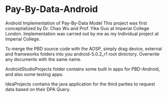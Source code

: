 # Pay-By-Data-Android
Android Implementation of Pay-By-Data Model
This project was first conceptialized by Dr. Chao Wu and Prof. Yike Guo at Imperial College London.
Implementation was carried out by me as my Individual project at Imperial College.

To merge the PBD source code with the AOSP, simply drag device, external and frameworks folders into you android-5.0.2_r1 root directory. Overwrite any documents with the same name.

AndroidStudioProjects folder contains some built in apps for PBD-Android, and also some testing apps.

IdeaProjects contains the java application for the third parties to request data based on their DPA Query.
